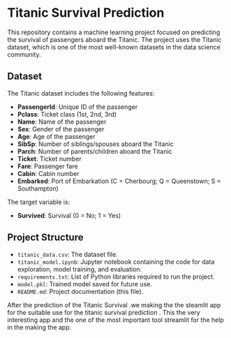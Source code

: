 # Titanic Survival Prediction

This repository contains a machine learning project focused on predicting the survival of passengers aboard the Titanic. The project uses the Titanic dataset, which is one of the most well-known datasets in the data science community.

## Dataset

The Titanic dataset includes the following features:

- **PassengerId**: Unique ID of the passenger
- **Pclass**: Ticket class (1st, 2nd, 3rd)
- **Name**: Name of the passenger
- **Sex**: Gender of the passenger
- **Age**: Age of the passenger
- **SibSp**: Number of siblings/spouses aboard the Titanic
- **Parch**: Number of parents/children aboard the Titanic
- **Ticket**: Ticket number
- **Fare**: Passenger fare
- **Cabin**: Cabin number
- **Embarked**: Port of Embarkation (C = Cherbourg; Q = Queenstown; S = Southampton)

The target variable is:

- **Survived**: Survival (0 = No; 1 = Yes)

## Project Structure

- `titanic_data.csv`: The dataset file.
- `titanic_model.ipynb`: Jupyter notebook containing the code for data exploration, model training, and evaluation.
- `requirements.txt`: List of Python libraries required to run the project.
- `model.pkl`: Trained model saved for future use.
- `README.md`: Project documentation (this file).

After the prediction of the Titanic Survival .we making the the steamlit app for the suitable use for the titanic survival prediction .
This the very interesting app and the one of the most important tool streamlit for the help in the making the app.
